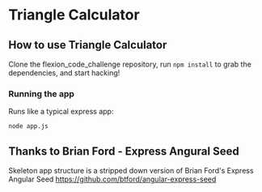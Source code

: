 # Triangle Calculator

## How to use Triangle Calculator

Clone the flexion_code_challenge repository, run `npm install` to grab the dependencies, and start hacking!

### Running the app

Runs like a typical express app:

    node app.js

## Thanks to Brian Ford - Express Angural Seed
Skeleton app structure is a stripped down version of Brian Ford's Express Angular Seed
https://github.com/btford/angular-express-seed